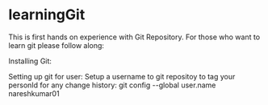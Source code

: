 # learningGit

This is first hands on experience with Git Repository. For those who want to learn git please follow along:

Installing Git:

Setting up git for user:
Setup a username to git repositoy to tag your personId for any change history:
git config --global user.name nareshkumar01